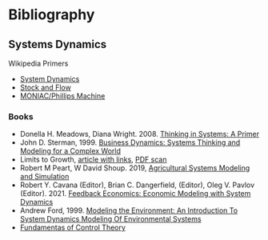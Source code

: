 # Bibliography

## Systems Dynamics

Wikipedia Primers

* [System Dynamics](https://en.wikipedia.org/wiki/System_dynamics)
* [Stock and Flow](https://en.wikipedia.org/wiki/Stock_and_flow)
* [MONIAC/Phillips Machine](https://en.wikipedia.org/wiki/Phillips_Machine)

### Books

* Donella H. Meadows, Diana Wright. 2008. [Thinking in Systems: A Primer](https://www.goodreads.com/book/show/3828902-thinking-in-systems)
* John D. Sterman, 1999. [Business Dynamics: Systems Thinking and Modeling for a Complex World](https://www.goodreads.com/book/show/808680.Business_Dynamics)
* Limits to Growth, [article with links](https://donellameadows.org/the-limits-to-growth-now-available-to-read-online/), [PDF scan](https://www.donellameadows.org/wp-content/userfiles/Limits-to-Growth-digital-scan-version.pdf)
* Robert M Peart, W David Shoup. 2019, [Agricultural Systems Modeling and Simulation](https://www.goodreads.com/book/show/51226590-agricultural-systems-modeling-and-simulation)
* Robert Y. Cavana (Editor), Brian C. Dangerfield, (Editor), Oleg V. Pavlov (Editor). 2021. [Feedback Economics: Economic Modeling with System Dynamics](https://www.goodreads.com/book/show/60495058-feedback-economics)
* Andrew Ford, 1999. [Modeling the Environment: An Introduction To System Dynamics Modeling Of Environmental Systems](https://www.goodreads.com/book/show/1884335.Modeling_the_Environment)
* [Fundamentas of Control Theory](https://engineeringmedia.com/books)
